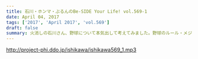```yaml
---
title: 石川・ホンマ・ぶるんのBe-SIDE Your Life! vol.569-1
date: April 04, 2017
tags: ['2017', 'April 2017', 'vol.569']
draft: false
summary: 火消しの石川さん、野球について本気出して考えてみました。野球のルール・メジャーリーグ編今回もぶるんさんお休みです。SAITO
---
```


http://project-phi.ddo.jp/ishikawa/ishikawa569_1.mp3
